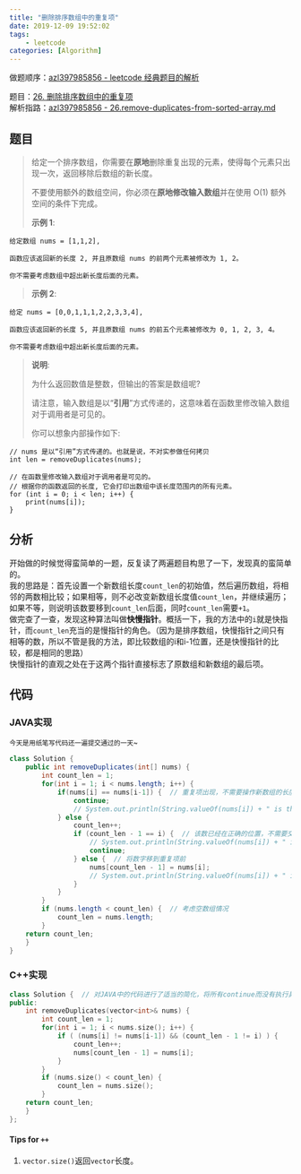 ```yaml
---
title: "删除排序数组中的重复项"
date: 2019-12-09 19:52:02
tags: 
    - leetcode
categories: [Algorithm]
---
```


做题顺序：[azl397985856 - leetcode 经典题目的解析](https://github.com/azl397985856/leetcode#leetcode-%E7%BB%8F%E5%85%B8%E9%A2%98%E7%9B%AE%E7%9A%84%E8%A7%A3%E6%9E%90)  

题目：[26. 删除排序数组中的重复项](https://leetcode-cn.com/problems/remove-duplicates-from-sorted-array/)  
解析指路：[azl397985856 - 26.remove-duplicates-from-sorted-array.md](https://github.com/azl397985856/leetcode/blob/master/problems/26.remove-duplicates-from-sorted-array.md)

## 题目

>给定一个排序数组，你需要在**原地**删除重复出现的元素，使得每个元素只出现一次，返回移除后数组的新长度。
>
>不要使用额外的数组空间，你必须在**原地修改输入数组**并在使用 O(1) 额外空间的条件下完成。
>
>**示例 1**:
```
给定数组 nums = [1,1,2], 

函数应该返回新的长度 2, 并且原数组 nums 的前两个元素被修改为 1, 2。 

你不需要考虑数组中超出新长度后面的元素。
```
>**示例 2**:
```
给定 nums = [0,0,1,1,1,2,2,3,3,4],

函数应该返回新的长度 5, 并且原数组 nums 的前五个元素被修改为 0, 1, 2, 3, 4。

你不需要考虑数组中超出新长度后面的元素。
```
>**说明**:
>
>为什么返回数值是整数，但输出的答案是数组呢?
>
>请注意，输入数组是以“**引用**”方式传递的，这意味着在函数里修改输入数组对于调用者是可见的。
>
>你可以想象内部操作如下:
```
// nums 是以“引用”方式传递的。也就是说，不对实参做任何拷贝
int len = removeDuplicates(nums);

// 在函数里修改输入数组对于调用者是可见的。
// 根据你的函数返回的长度, 它会打印出数组中该长度范围内的所有元素。
for (int i = 0; i < len; i++) {
    print(nums[i]);
}
```

<!-- More -->

## 分析

开始做的时候觉得蛮简单的一题，反复读了两遍题目构思了一下，发现真的蛮简单的。  
我的思路是：首先设置一个新数组长度`count_len`的初始值，然后遍历数组，将相邻的两数相比较；如果相等，则不必改变新数组长度值`count_len`，并继续遍历；如果不等，则说明该数要移到`count_len`后面，同时`count_len`需要`+1`。  
做完查了一查，发现这种算法叫做**快慢指针**。概括一下，我的方法中的`i`就是快指针，而`count_len`充当的是慢指针的角色。（因为是排序数组，快慢指针之间只有相等的数，所以不管是我的方法，即比较数组的i和i-1位置，还是快慢指针的比较，都是相同的思路）  
快慢指针的直观之处在于这两个指针直接标志了原数组和新数组的最后项。

## 代码

### JAVA实现  

<small>今天是用纸笔写代码还一遍提交通过的一天~</small>

```java
class Solution {
    public int removeDuplicates(int[] nums) {
        int count_len = 1;
        for(int i = 1; i < nums.length; i++) {
            if(nums[i] == nums[i-1]) {  // 重复项出现，不需要操作新数组的长度
                continue;
                // System.out.println(String.valueOf(nums[i]) + " is the same with the previous.");
            } else {
                count_len++;
                if (count_len - 1 == i) {  // 该数已经在正确的位置，不需要交换位置
                    // System.out.println(String.valueOf(nums[i]) + " is bigger but need not change position.");
                    continue;
                } else {  // 将数字移到重复项前
                    nums[count_len - 1] = nums[i];
                    // System.out.println(String.valueOf(nums[i]) + " is bigger and will change position to " + String.valueOf(count_len - 1));
                }
            }
        }
        if (nums.length < count_len) {  // 考虑空数组情况
            count_len = nums.length;
        }
    return count_len;
    }
}
```

### C++实现  

```C++
class Solution {  // 对JAVA中的代码进行了适当的简化，将所有continue而没有执行具体判断的if-else语句都砍掉了
public:
    int removeDuplicates(vector<int>& nums) {
        int count_len = 1;
        for(int i = 1; i < nums.size(); i++) {
            if ( (nums[i] != nums[i-1]) && (count_len - 1 != i) ) {
                count_len++;
                nums[count_len - 1] = nums[i];
            }
        }
        if (nums.size() < count_len) {
            count_len = nums.size();
        }
    return count_len;
    }
};
```

#### Tips for `++`  

1. `vector.size()`返回`vector`长度。